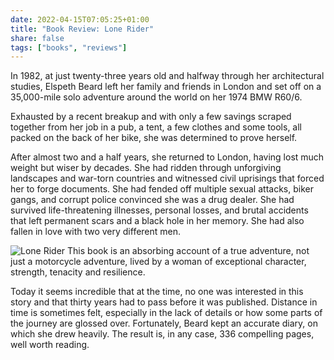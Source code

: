 ```yaml
---
date: 2022-04-15T07:05:25+01:00
title: "Book Review: Lone Rider"
share: false
tags: ["books", "reviews"]
---
```

In 1982, at just twenty-three years old and halfway through her architectural
studies, Elspeth Beard left her family and friends in London and set off on
a 35,000-mile solo adventure around the world on her 1974 BMW R60/6.

Exhausted by a recent breakup and with only a few savings scraped together from
her job in a pub, a tent, a few clothes and some tools, all packed on the back
of her bike, she was determined to prove herself.

After almost two and a half years, she returned to London, having lost much
weight but wiser by decades. She had ridden through unforgiving landscapes and
war-torn countries and witnessed civil uprisings that forced her to forge
documents. She had fended off multiple sexual attacks, biker gangs, and corrupt
police convinced she was a drug dealer. She had survived life-threatening
illnesses, personal losses, and brutal accidents that left permanent scars and
a black hole in her memory. She had also fallen in love with two very different
men.

![Lone Rider](/images/lone-rider.jpg#right)
This book is an absorbing account of a true adventure, not just a motorcycle
adventure, lived by a woman of exceptional character, strength, tenacity and
resilience. 

Today it seems incredible that at the time, no one was interested in this story
and that thirty years had to pass before it was published. Distance in time is
sometimes felt, especially in the lack of details or how some parts of the
journey are glossed over. Fortunately, Beard kept an accurate diary, on which
she drew heavily. The result is, in any case, 336 compelling pages, well worth
reading.




 [rss]: https://nicolaiarocci.com/index.xml
 [tw]: http://twitter.com/nicolaiarocci
 [nl]: https://buttondown.email/nicolaiarocci
